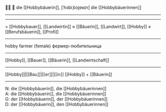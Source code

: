 👩‍🌾 🔴 die [[Hobbybäuerin]], [ˈhɔbiˌbɔɪ̯ɐʁɪn]
die [[Hobbybäuerinnen]]

---

---
= [[Hobbybauer]], [[Landwirtin]]
≈ [[Bäuerin]], [[Landwirt]], [[Hobby]]
≠ [[Berufsbäuerin]], [[Profi]]

---
hobby farmer (female)
фермер-любительница

---
[[Hobby]], [[Bauer]], [[Bäuerin]], [[Landwirtschaft]]

---
[[Hobby]]|[[Bau]]|[[er]]|[[in]]
[[Hobby]] + [[Bäuerin]]


---
N: die [[Hobbybäuerin]], die [[Hobbybäuerinnen]]  
A: die [[Hobbybäuerin]], die [[Hobbybäuerinnen]]  
G: der [[Hobbybäuerin]], der [[Hobbybäuerinnen]]  
D: der [[Hobbybäuerin]], den [[Hobbybäuerinnen]]

